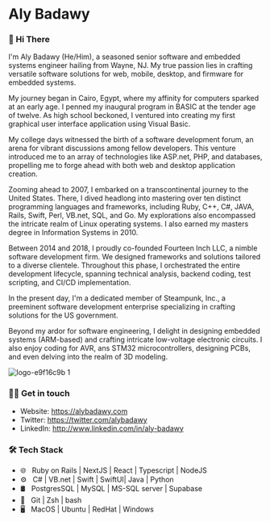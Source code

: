 # Aly Badawy

### 👋 Hi There

I'm Aly Badawy (He/Him), a seasoned senior software and embedded systems engineer hailing from Wayne, NJ. My true passion lies in crafting versatile software solutions for web, mobile, desktop, and firmware for embedded systems.

My journey began in Cairo, Egypt, where my affinity for computers sparked at an early age. I penned my inaugural program in BASIC at the tender age of twelve. As high school beckoned, I ventured into creating my first graphical user interface application using Visual Basic.

My college days witnessed the birth of a software development forum, an arena for vibrant discussions among fellow developers. This venture introduced me to an array of technologies like ASP.net, PHP, and databases, propelling me to forge ahead with both web and desktop application creation.

Zooming ahead to 2007, I embarked on a transcontinental journey to the United States. There, I dived headlong into mastering over ten distinct programming languages and frameworks, including Ruby, C++, C#, JAVA, Rails, Swift, Perl, VB.net, SQL, and Go. My explorations also encompassed the intricate realm of Linux operating systems. I also earned my masters degree in Information Systems in 2010.

Between 2014 and 2018, I proudly co-founded Fourteen Inch LLC, a nimble software development firm. We designed frameworks and solutions tailored to a diverse clientele. Throughout this phase, I orchestrated the entire development lifecycle, spanning technical analysis, backend coding, test scripting, and CI/CD implementation.

In the present day, I'm a dedicated member of Steampunk, Inc., a preeminent software development enterprise specializing in crafting solutions for the US government.

Beyond my ardor for software engineering, I delight in designing embedded systems (ARM-based) and crafting intricate low-voltage electronic circuits. I also enjoy coding for AVR, ans STM32 microcontrollers, designing PCBs, and even delving into the realm of 3D modeling.


![logo-e9f16c9b 1](https://github.com/AlyBadawy/AlyBadawy/assets/1198568/471e5332-f8d0-4b78-a333-7e207780ecc1)


### 🤝🏻 Get in touch
- Website: https://alybadawy.com
- Twitter: https://twitter.com/alybadawy
- LinkedIn: http://www.linkedin.com/in/aly-badawy


### 🛠 Tech Stack

- 🌐 &nbsp; Ruby on Rails | NextJS | React | Typescript | NodeJS
- ⚙️ &nbsp; C# | VB.net | Swift | SwiftUI| Java | Python 
- 🛢 &nbsp; PostgresSQL | MySQL | MS-SQL server | Supabase
- 🔧 &nbsp; Git | Zsh | bash
- 🖥️ &nbsp; MacOS | Ubuntu | RedHat | Windows
